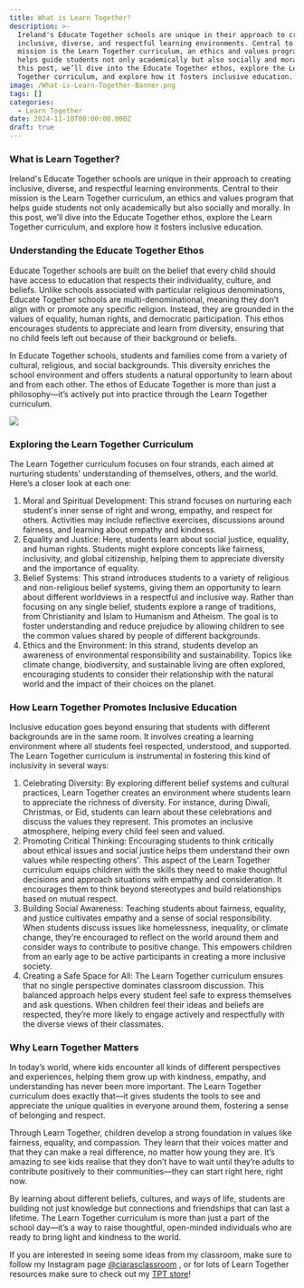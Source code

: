 ```yaml
---
title: What is Learn Together?
description: >-
  Ireland's Educate Together schools are unique in their approach to creating
  inclusive, diverse, and respectful learning environments. Central to their
  mission is the Learn Together curriculum, an ethics and values program that
  helps guide students not only academically but also socially and morally. In
  this post, we’ll dive into the Educate Together ethos, explore the Learn
  Together curriculum, and explore how it fosters inclusive education.
image: /What-is-Learn-Together-Banner.png
tags: []
categories:
  - Learn Together
date: 2024-11-10T00:00:00.000Z
draft: true
---
```


### What is Learn Together?

Ireland's Educate Together schools are unique in their approach to creating inclusive, diverse, and respectful learning environments. Central to their mission is the Learn Together curriculum, an ethics and values program that helps guide students not only academically but also socially and morally. In this post, we’ll dive into the Educate Together ethos, explore the Learn Together curriculum, and explore how it fosters inclusive education.

### Understanding the Educate Together Ethos

Educate Together schools are built on the belief that every child should have access to education that respects their individuality, culture, and beliefs. Unlike schools associated with particular religious denominations, Educate Together schools are multi-denominational, meaning they don’t align with or promote any specific religion. Instead, they are grounded in the values of equality, human rights, and democratic participation. This ethos encourages students to appreciate and learn from diversity, ensuring that no child feels left out because of their background or beliefs.

In Educate Together schools, students and families come from a variety of cultural, religious, and social backgrounds. This diversity enriches the school environment and offers students a natural opportunity to learn about and from each other. The ethos of Educate Together is more than just a philosophy—it’s actively put into practice through the Learn Together curriculum.

![](/Learn_Together_Curriculum_Covers.png)

### Exploring the Learn Together Curriculum

The Learn Together curriculum focuses on four strands, each aimed at nurturing students' understanding of themselves, others, and the world. Here’s a closer look at each one:

1. Moral and Spiritual Development: This strand focuses on nurturing each student's inner sense of right and wrong, empathy, and respect for others. Activities may include reflective exercises, discussions around fairness, and learning about empathy and kindness.
2. Equality and Justice: Here, students learn about social justice, equality, and human rights. Students might explore concepts like fairness, inclusivity, and global citizenship, helping them to appreciate diversity and the importance of equality.
3. Belief Systems: This strand introduces students to a variety of religious and non-religious belief systems, giving them an opportunity to learn about different worldviews in a respectful and inclusive way. Rather than focusing on any single belief, students explore a range of traditions, from Christianity and Islam to Humanism and Atheism. The goal is to foster understanding and reduce prejudice by allowing children to see the common values shared by people of different backgrounds.
4. Ethics and the Environment: In this strand, students develop an awareness of environmental responsibility and sustainability. Topics like climate change, biodiversity, and sustainable living are often explored, encouraging students to consider their relationship with the natural world and the impact of their choices on the planet.

### How Learn Together Promotes Inclusive Education

Inclusive education goes beyond ensuring that students with different backgrounds are in the same room. It involves creating a learning environment where all students feel respected, understood, and supported. The Learn Together curriculum is instrumental in fostering this kind of inclusivity in several ways:

1. Celebrating Diversity: By exploring different belief systems and cultural practices, Learn Together creates an environment where students learn to appreciate the richness of diversity. For instance, during Diwali, Christmas, or Eid, students can learn about these celebrations and discuss the values they represent. This promotes an inclusive atmosphere, helping every child feel seen and valued.
2. Promoting Critical Thinking: Encouraging students to think critically about ethical issues and social justice helps them understand their own values while respecting others'. This aspect of the Learn Together curriculum equips children with the skills they need to make thoughtful decisions and approach situations with empathy and consideration. It encourages them to think beyond stereotypes and build relationships based on mutual respect.
3. Building Social Awareness: Teaching students about fairness, equality, and justice cultivates empathy and a sense of social responsibility. When students discuss issues like homelessness, inequality, or climate change, they’re encouraged to reflect on the world around them and consider ways to contribute to positive change. This empowers children from an early age to be active participants in creating a more inclusive society.
4. Creating a Safe Space for All: The Learn Together curriculum ensures that no single perspective dominates classroom discussion. This balanced approach helps every student feel safe to express themselves and ask questions. When children feel their ideas and beliefs are respected, they’re more likely to engage actively and respectfully with the diverse views of their classmates.

### Why Learn Together Matters

In today’s world, where kids encounter all kinds of different perspectives and experiences, helping them grow up with kindness, empathy, and understanding has never been more important. The Learn Together curriculum does exactly that—it gives students the tools to see and appreciate the unique qualities in everyone around them, fostering a sense of belonging and respect.

Through Learn Together, children develop a strong foundation in values like fairness, equality, and compassion. They learn that their voices matter and that they can make a real difference, no matter how young they are. It’s amazing to see kids realise that they don’t have to wait until they’re adults to contribute positively to their communities—they can start right here, right now.

By learning about different beliefs, cultures, and ways of life, students are building not just knowledge but connections and friendships that can last a lifetime. The Learn Together curriculum is more than just a part of the school day—it’s a way to raise thoughtful, open-minded individuals who are ready to bring light and kindness to the world.

If you are interested in seeing some ideas from my classroom, make sure to follow my Instagram page [@ciarasclassroom](https://www.instagram.com/ciarasclassroom) , or for lots of Learn Together resources make sure to check out my [TPT store](https://www.teacherspayteachers.com/store/ciaras-classroom)! 
